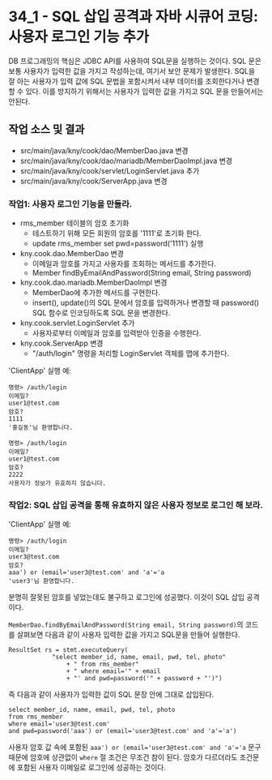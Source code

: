 # 34_1 - SQL 삽입 공격과 자바 시큐어 코딩: 사용자 로그인 기능 추가

DB 프로그래밍의 핵심은 JDBC API를 사용하여 SQL문을 실행하는 것이다. 
SQL 문은 보통 사용자가 입력한 값을 가지고 작성하는데, 
여기서 보안 문제가 발생한다. 
SQL을 잘 아는 사용자가 입력 값에 SQL 문법을 포함시켜서 
내부 데이터를 조회한다거나 변경할 수 있다.
이를 방지하기 위해서는 사용자가 입력한 값을 가지고 SQL 문을 만들어서는 안된다.


## 작업 소스 및 결과

- src/main/java/kny/cook/dao/MemberDao.java 변경
- src/main/java/kny/cook/dao/mariadb/MemberDaoImpl.java 변경
- src/main/java/kny/cook/servlet/LoginServlet.java 추가
- src/main/java/kny/cook/ServerApp.java 변경


### 작업1: 사용자 로그인 기능을 만들라.

- rms_member 테이블의 암호 초기화
  - 테스트하기 위해 모든 회원의 암호를 '1111'로 초기화 한다.
  - update rms_member set pwd=password('1111') 실행
- kny.cook.dao.MemberDao 변경
  - 이메일과 암호를 가지고 사용자를 조회하는 메서드를 추가한다.
  - Member findByEmailAndPassword(String email, String password)
- kny.cook.dao.mariadb.MemberDaoImpl 변경
  - MemberDao에 추가한 메서드를 구현한다.
  - insert(), update()의 SQL 문에서 암호를 입력하거나 변경할 때 
    password() SQL 함수로 인코딩하도록 SQL 문을 변경한다.
- kny.cook.servlet.LoginServlet 추가
  - 사용자로부터 이메일과 암호를 입력받아 인증을 수행한다.
- kny.cook.ServerApp 변경
  - "/auth/login" 명령을 처리할 LoginServlet 객체를 맵에 추가한다.
  
'ClientApp' 실행 예:
```
명령> /auth/login
이메일?
user1@test.com
암호?
1111
'홍길동'님 환영합니다.

명령> /auth/login
이메일?
user1@test.com
암호?
2222
사용자가 정보가 유효하지 않습니다.
```

### 작업2: SQL 삽입 공격을 통해 유효하지 않은 사용자 정보로 로그인 해 보라.

'ClientApp' 실행 예:
```
명령> /auth/login
이메일?
user3@test.com
암호?
aaa') or (email='user3@test.com' and 'a'='a
'user3'님 환영합니다.

```

분명히 잘못된 암호를 넣었는데도 불구하고 로그인에 성공했다. 
이것이 SQL 삽입 공격이다. 

`MemberDao.findByEmailAndPassword(String email, String password)`의 
코드를 살펴보면 다음과 같이 사용자 입력한 값을 가지고 SQL문을 만들어 실행한다.

```
ResultSet rs = stmt.executeQuery(
            "select member_id, name, email, pwd, tel, photo"
                + " from rms_member"
                + " where email='" + email
                + "' and pwd=password('" + password + "')")
```

즉 다음과 같이 사용자가 입력한 값이 SQL 문장 안에 그대로 삽입된다.

```
select member_id, name, email, pwd, tel, photo
from rms_member
where email='user3@test.com' 
and pwd=password('aaa') or (email='user3@test.com' and 'a'='a')
```

사용자 암호 값 속에 포함된 
`aaa') or (email='user3@test.com' and 'a'='a` 문구 때문에 
암호에 상관없이 `where` 절 조건은 무조건 참이 된다. 
암호가 다르더라도 조건문에 포함된 사용자 이메일로 로그인에 성공하는 것이다. 